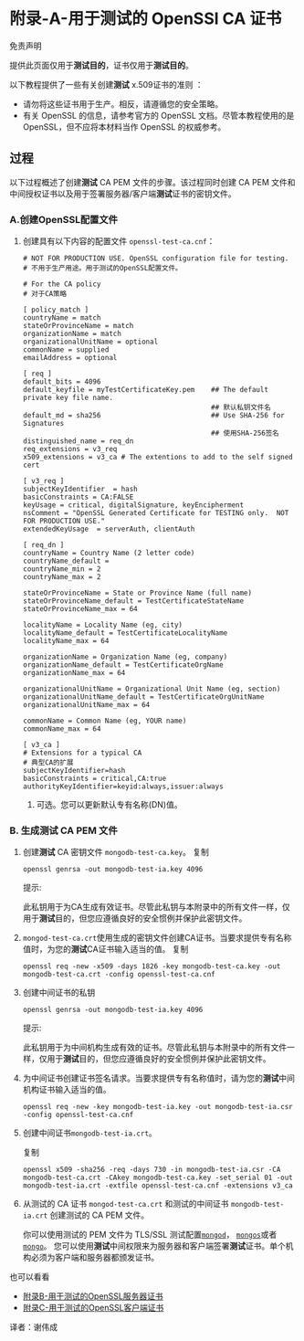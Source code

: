# 附录-A-用于测试的 OpenSSl CA 证书

免责声明

提供此页面仅用于**测试目的**，证书仅用于**测试目的**。

以下教程提供了一些有关创建**测试** x.509证书的准则 ：

* 请勿将这些证书用于生产。相反，请遵循您的安全策略。
* 有关 OpenSSL 的信息，请参考官方的 OpenSSL 文档。尽管本教程使用的是 OpenSSL，但不应将本材料当作 OpenSSL 的权威参考。

## 过程

以下过程概述了创建**测试** CA PEM 文件的步骤。该过程同时创建 CA PEM 文件和中间授权证书以及用于签署服务器/客户端**测试**证书的密钥文件。

### A.创建OpenSSL配置文件

1. 创建具有以下内容的配置文件 `openssl-test-ca.cnf`：

   ```text
   # NOT FOR PRODUCTION USE. OpenSSL configuration file for testing.
   # 不用于生产用途。用于测试的OpenSSL配置文件。

   # For the CA policy
   # 对于CA策略

   [ policy_match ]
   countryName = match
   stateOrProvinceName = match
   organizationName = match
   organizationalUnitName = optional
   commonName = supplied
   emailAddress = optional

   [ req ]
   default_bits = 4096
   default_keyfile = myTestCertificateKey.pem    ## The default private key file name. 
                                                 ## 默认私钥文件名
   default_md = sha256                           ## Use SHA-256 for Signatures
                                                 ## 使用SHA-256签名
   distinguished_name = req_dn
   req_extensions = v3_req
   x509_extensions = v3_ca # The extentions to add to the self signed cert

   [ v3_req ]
   subjectKeyIdentifier  = hash
   basicConstraints = CA:FALSE
   keyUsage = critical, digitalSignature, keyEncipherment
   nsComment = "OpenSSL Generated Certificate for TESTING only.  NOT FOR PRODUCTION USE."
   extendedKeyUsage  = serverAuth, clientAuth

   [ req_dn ]
   countryName = Country Name (2 letter code)
   countryName_default =
   countryName_min = 2
   countryName_max = 2

   stateOrProvinceName = State or Province Name (full name)
   stateOrProvinceName_default = TestCertificateStateName
   stateOrProvinceName_max = 64

   localityName = Locality Name (eg, city)
   localityName_default = TestCertificateLocalityName
   localityName_max = 64

   organizationName = Organization Name (eg, company)
   organizationName_default = TestCertificateOrgName
   organizationName_max = 64

   organizationalUnitName = Organizational Unit Name (eg, section)
   organizationalUnitName_default = TestCertificateOrgUnitName
   organizationalUnitName_max = 64

   commonName = Common Name (eg, YOUR name)
   commonName_max = 64

   [ v3_ca ]
   # Extensions for a typical CA
   # 典型CA的扩展
   subjectKeyIdentifier=hash
   basicConstraints = critical,CA:true
   authorityKeyIdentifier=keyid:always,issuer:always
   ```

   1. 可选。您可以更新默认专有名称\(DN\)值。

### B. 生成测试 CA PEM 文件

1. 创建**测试** CA 密钥文件 `mongodb-test-ca.key`。 复制

   ```text
   openssl genrsa -out mongodb-test-ia.key 4096
   ```

   提示:

   此私钥用于为CA生成有效证书。尽管此私钥与本附录中的所有文件一样，仅用于**测试**目的，但您应遵循良好的安全惯例并保护此密钥文件。

2. `mongod-test-ca.crt`使用生成的密钥文件创建CA证书。当要求提供专有名称值时，为您的**测试**CA证书输入适当的值。 复制

   ```text
   openssl req -new -x509 -days 1826 -key mongodb-test-ca.key -out mongodb-test-ca.crt -config openssl-test-ca.cnf
   ```

3. 创建中间证书的私钥

   ```text
   openssl genrsa -out mongodb-test-ia.key 4096
   ```

   提示:

   此私钥用于为中间机构生成有效的证书。尽管此私钥与本附录中的所有文件一样，仅用于**测试**目的，但您应遵循良好的安全惯例并保护此密钥文件。

4. 为中间证书创建证书签名请求。当要求提供专有名称值时，请为您的**测试**中间机构证书输入适当的值。

   ```text
   openssl req -new -key mongodb-test-ia.key -out mongodb-test-ia.csr -config openssl-test-ca.cnf
   ```

5. 创建中间证书`mongodb-test-ia.crt`。

   复制

   ```text
   openssl x509 -sha256 -req -days 730 -in mongodb-test-ia.csr -CA mongodb-test-ca.crt -CAkey mongodb-test-ca.key -set_serial 01 -out mongodb-test-ia.crt -extfile openssl-test-ca.cnf -extensions v3_ca
   ```

6. 从测试的 CA 证书 `mongod-test-ca.crt` 和测试的中间证书 `mongodb-test-ia.crt` 创建测试的 CA PEM 文件。

   你可以使用测试的 PEM 文件为 TLS/SSL 测试配置[`mongod`](https://docs.mongodb.com/manual/reference/program/mongod/#bin.mongod)， [`mongos`](https://docs.mongodb.com/manual/reference/program/mongos/#bin.mongos)或者[`mongo`](https://docs.mongodb.com/manual/reference/program/mongo/#bin.mongo)。 您可以使用**测试**中间权限来为服务器和客户端签署**测试**证书。单个机构必须为客户端和服务器都颁发证书。

也可以看看

* [附录B-用于测试的OpenSSL服务器证书](https://docs.mongodb.com/manual/appendix/security/appendixB-openssl-server/#appendix-server-certificate)
* [附录C-用于测试的OpenSSL客户端证书](https://docs.mongodb.com/manual/appendix/security/appendixC-openssl-client/#appendix-client-certificate)

译者：谢伟成

